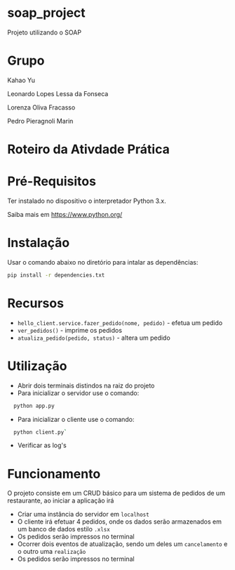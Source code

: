 # soap_project

Projeto utilizando o SOAP

# Grupo

Kahao Yu

Leonardo Lopes Lessa da Fonseca

Lorenza Oliva Fracasso

Pedro Pieragnoli Marin

# Roteiro da Ativdade Prática

# Pré-Requisitos

Ter instalado no dispositivo o interpretador Python 3.x.

Saiba mais em https://www.python.org/

# Instalação

Usar o comando abaixo no diretório para intalar as dependências:

```sh
pip install -r dependencies.txt
```

# Recursos

- `hello_client.service.fazer_pedido(nome, pedido)` - efetua um pedido
- `ver_pedidos()` - imprime os pedidos
- `atualiza_pedido(pedido, status)` - altera um pedido

# Utilização

- Abrir dois terminais distindos na raiz do projeto
- Para inicializar o servidor use o comando:
 
```sh
  python app.py
```

- Para inicializar o cliente use o comando:

```sh
  python client.py`
```

- Verificar as log's

# Funcionamento

O projeto consiste em um CRUD básico para um sistema de pedidos de um restaurante, ao iniciar a aplicação irá

- Criar uma instância do servidor em `localhost`
- O cliente irá efetuar 4 pedidos, onde os dados serão armazenados em um banco de dados estilo `.xlsx`
- Os pedidos serão impressos no terminal
- Ocorrer dois eventos de atualização, sendo um deles um `cancelamento` e o outro uma `realização`
- Os pedidos serão impressos no terminal
